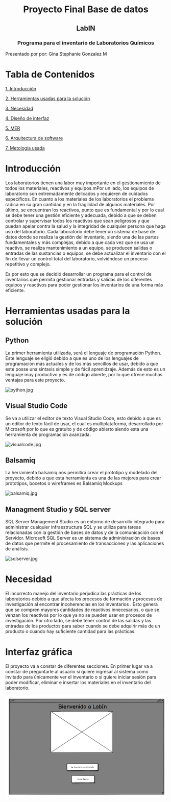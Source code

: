 <h1 align="center">Proyecto Final Base de datos</h1>
<h2 align="center"> LabIN</h2>
<h3 align="center"> Programa para el inventario de Laboratorios Químicos</h3>
 Presentado por por: 
    Gina Stephanie Gonzalez M
    
# Tabla de Contenidos
[1. Introducción](#introducción)

[2. Herramientas usadas para la solución](#herramientas-usadas-para-la-solución)

[3. Necesidad](#necesidad)

[4. Diseño de interfaz](#diseño-de-interfaz)

[5. MER](#mer)

[6. Arquitectura de software](#arquitectura-de-software)

[7. Metología usada](#metodologia-usada)



# Introducción
Los laboratorios tienen una labor muy importante en el gestionamiento de todos los materiales, reactivos y equipos.mPor un lado, los equipos de laboratorio son extremadamente delicados y requieren de cuidados específicos. En cuanto a los materiales de los laboratorios el problema radica en su gran cantidad y en la fragilidad de algunos materiales. Por último, se encuentran los reactivos, punto que es fundamental y por lo cual se debe tener una gestión eficiente y adecuada, debido a que se deben controlar y supervisar todos los reactivos que sean peligrosos y que puedan apelar contra la salud y la integridad de cualquier persona que haga uso del laboratorio. 
Cada laboratorio debe tener un sistema de base de datos donde se realiza la gestión del inventario, siendo una de las partes fundamentales y más complejas, debido a que cada vez que se usa un reactivo, se realiza mantenimiento a un equipo, se producen salidas o entradas de las sustancias o equipos, se debe actualizar el inventario con el fin de llevar un control total del laboratorio, volviéndose un proceso repetitivo y complejo.   

Es por esto que se decidió desarrollar un programa  para el control de inventarios que permita gestionar entradas y salidas de los diferentes equipos y reactivos para poder gestionar los inventarios de una forma más eficiente. 

# Herramientas usadas para la solución
<h2>Python</h2>
La primer  herramienta utilizada, será el lenguaje de programación Python. Este lenguaje se eligió debido a que es uno de los lenguajes de programación más actuales y de los más sencillos de usar, debido a que este posse una sintaxis simple y de fácil aprenidzaje. Además de esto es un lenguaje muy productivo y es de código abierte, por lo que ofrece muchas ventajas para este proyecto. 

![python.jpg](https://talently.tech/blog/wp-content/uploads/2020/11/cuanto-gana-un-programador-de-python-en-peru.jpg)


<h2> Visual Studio Code </h2> 

Se va a utilizar el editor de texto Visual Studio Code, esto debido a que es un editor de texto fácil de usar, el cual es multiplataforma, desarrollado por Microsoft por lo que es gratuito y de código abierto siendo esta una herramienta de programación avanzada.

![visualcode.jpg](https://programacion.net/files/article/20170630010634_visual-studio-code.png)



<h2> Balsamiq </h2> 
La herramienta balsamiq nos permitirá crear el prototipo y modelado del proyecto, debido a que esta herramienta es una de las mejores 
para crear prototipos, bocetos o wireframes es Balsamiq Mockups

![balsamiq.jpg](https://llops.com/blog/content/articulos/oct08/set_componentes.jpg)


<h2> Managment Studio y SQL server  </h2> 
SQL Server Management Studio es un entorno de desarrollo integrado para administrar cualquier infraestructura SQL y se utiliza para tareas relacionadas con la gestión de bases de datos y de la comunicación con el Servidor. Microsoft SQL Server es un sistema de administración de bases de datos que permite el procesamiento de transacciones y las aplicaciones de análisis.  

![sqlserver.jpg](https://blog.rmaafs.com/wp-content/uploads/2021/05/smss-logo.png)


# Necesidad
El incorrecto manejo del inventario perjudica las prácticas de los laboratorios debido a que afecta los procesos de formación y procesos de investigación al encontrar incoherencias en los inventarios . Esto genera que se compren mayores cantidades de reactivos innecesarios, o que se venzan los reactivos por lo que ya no se pueden usar en procesos de investigación. Por otro lado, se debe tener control de las salidas y las entradas de los productos para saber cuando se debe adquirir más de un producto o cuando hay suficiente cantidad para las prácticas. 

# Interfaz gráfica

El proyecto va a constar de diferentes secciones. En primer lugar va a constar de preguntarle al usuario si quiere ingresar al sistema como invitado para únicamente ver el inventario o si quiere iniciar sesión para poder modificar, eliminar e insertar los materiales en el inventario del laboratorio. 

![inisiosesion.png](https://github.com/Stepha-gon/ProyectoFinalBD/blob/main/imagenes%20para%20el%20proyecto/iniciosesion.png)
